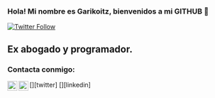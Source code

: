 ### Hola! Mi nombre es Garikoitz, bienvenidos a mi GITHUB  👋

[![Twitter Follow](https://img.shields.io/twitter/follow/gariherrero?color=1DA1F2&logo=twitter&style=for-the-badge)](https://twitter.com/gariherrero)

## Ex abogado y programador.

### Contacta conmigo:

[<img align="left" alt="GariHV | Twitter" width="22px" src="https://cdn.jsdelivr.net/npm/simple-icons@v3/icons/twitter.svg" />][twitter]
[<img align="left" alt="GariHV | LinkedIn" width="22px" src="https://cdn.jsdelivr.net/npm/simple-icons@v3/icons/linkedin.svg" />][linkedin]

<br />
